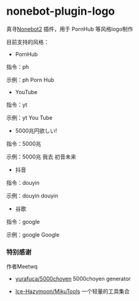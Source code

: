 # nonebot-plugin-logo

真寻[Nonebot2](https://github.com/nonebot/nonebot2) 插件，用于 PornHub 等风格logo制作


目前支持的风格：

 - PornHub

指令：ph

示例：ph Porn Hub

 - YouTube

指令：yt

示例：yt You Tube

 - 5000兆円欲しい!

指令：5000兆

示例：5000兆 我去 初音未来

 - 抖音

指令：douyin

示例：douyin douyin

 - 谷歌

指令：google

示例：google Google


### 特别感谢
作者Meetwq
- [yurafuca/5000choyen](https://github.com/yurafuca/5000choyen) 5000choyen generator

- [Ice-Hazymoon/MikuTools](https://github.com/Ice-Hazymoon/MikuTools) 一个轻量的工具集合